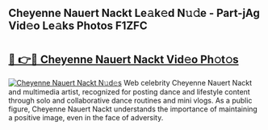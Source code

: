 ## Cheyenne Nauert Nackt Le𝚊k𝚎d N𝚞𝚍e - Part-jAg Vid𝚎o Le𝚊ks Photos F1ZFC

# <h2><a href="http://fb1vpqq.evod.top/?m=Cheyenne+Nauert+Nackt">🔗 👉🔴 Cheyenne Nauert Nackt Vid𝚎o Ph𝚘t𝚘s</a></h2>

[![Cheyenne Nauert Nackt N𝚞d𝚎s](https://i.imgur.com/8V9OHl7.gif)](http://fb1vpqq.evod.top/?m=Cheyenne+Nauert+Nackt)
Web celebrity Cheyenne Nauert Nackt and multimedia artist, recognized for posting dance and lifestyle content through solo and collaborative dance routines and mini vlogs. As a public figure, Cheyenne Nauert Nackt understands the importance of maintaining a positive image, even in the face of adversity. 
